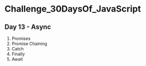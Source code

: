 # Challenge_30DaysOf_JavaScript

## Day 13 - Async

1. Promises
2. Promise Chaining
3. Catch
4. Finally
5. Await